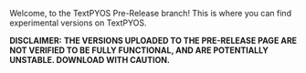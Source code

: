 Welcome, to the TextPYOS Pre-Release branch! This is where you can find experimental versions on TextPYOS.

**DISCLAIMER:**
**THE VERSIONS UPLOADED TO THE PRE-RELEASE PAGE ARE NOT VERIFIED TO BE FULLY FUNCTIONAL, AND ARE POTENTIALLY UNSTABLE. DOWNLOAD WITH CAUTION.**
